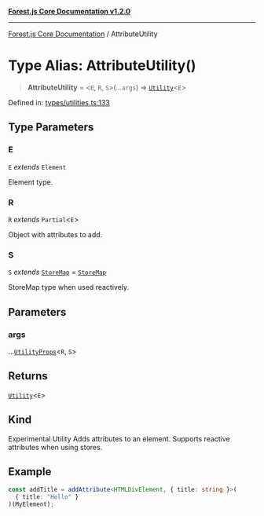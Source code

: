 [**Forest.js Core Documentation v1.2.0**](../README.md)

***

[Forest.js Core Documentation](../README.md) / AttributeUtility

# Type Alias: AttributeUtility()

> **AttributeUtility** = \<`E`, `R`, `S`\>(...`args`) => [`Utility`](Utility.md)\<`E`\>

Defined in: [types/utilities.ts:133](https://github.com/GrangbelrLurain/forest-js/blob/3b9f0f1236af55b74c90cc45f6935444ec94c11b/packages/core/src/types/utilities.ts#L133)

## Type Parameters

### E

`E` *extends* `Element`

Element type.

### R

`R` *extends* `Partial`\<`E`\>

Object with attributes to add.

### S

`S` *extends* [`StoreMap`](StoreMap.md) = [`StoreMap`](StoreMap.md)

StoreMap type when used reactively.

## Parameters

### args

...[`UtilityProps`](UtilityProps.md)\<`R`, `S`\>

## Returns

[`Utility`](Utility.md)\<`E`\>

## Kind

Experimental Utility
Adds attributes to an element.
Supports reactive attributes when using stores.

## Example

```ts
const addTitle = addAttribute<HTMLDivElement, { title: string }>(
  { title: "Hello" }
)(MyElement);
```
